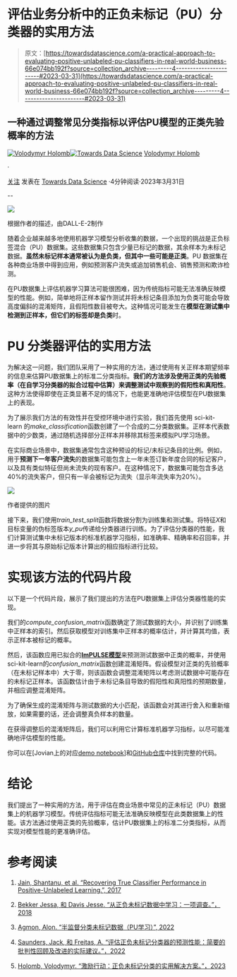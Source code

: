 # 评估业务分析中的**正负未标记（PU）分类器**的实用方法

> 原文：[https://towardsdatascience.com/a-practical-approach-to-evaluating-positive-unlabeled-pu-classifiers-in-real-world-business-66e074bb192f?source=collection_archive---------4-----------------------#2023-03-31](https://towardsdatascience.com/a-practical-approach-to-evaluating-positive-unlabeled-pu-classifiers-in-real-world-business-66e074bb192f?source=collection_archive---------4-----------------------#2023-03-31)

## 一种通过调整常见分类指标以评估PU模型的正类先验概率的方法

[](https://wldmrgml.medium.com/?source=post_page-----66e074bb192f--------------------------------)[![Volodymyr Holomb](../Images/ff4a34f4dc4ee397d4d30512aa8f177c.png)](https://wldmrgml.medium.com/?source=post_page-----66e074bb192f--------------------------------)[](https://towardsdatascience.com/?source=post_page-----66e074bb192f--------------------------------)[![Towards Data Science](../Images/a6ff2676ffcc0c7aad8aaf1d79379785.png)](https://towardsdatascience.com/?source=post_page-----66e074bb192f--------------------------------) [Volodymyr Holomb](https://wldmrgml.medium.com/?source=post_page-----66e074bb192f--------------------------------)

·

[关注](https://medium.com/m/signin?actionUrl=https%3A%2F%2Fmedium.com%2F_%2Fsubscribe%2Fuser%2F95923fba037b&operation=register&redirect=https%3A%2F%2Ftowardsdatascience.com%2Fa-practical-approach-to-evaluating-positive-unlabeled-pu-classifiers-in-real-world-business-66e074bb192f&user=Volodymyr+Holomb&userId=95923fba037b&source=post_page-95923fba037b----66e074bb192f---------------------post_header-----------) 发表在 [Towards Data Science](https://towardsdatascience.com/?source=post_page-----66e074bb192f--------------------------------) ·4分钟阅读·2023年3月31日[](https://medium.com/m/signin?actionUrl=https%3A%2F%2Fmedium.com%2F_%2Fvote%2Ftowards-data-science%2F66e074bb192f&operation=register&redirect=https%3A%2F%2Ftowardsdatascience.com%2Fa-practical-approach-to-evaluating-positive-unlabeled-pu-classifiers-in-real-world-business-66e074bb192f&user=Volodymyr+Holomb&userId=95923fba037b&source=-----66e074bb192f---------------------clap_footer-----------)

--

[](https://medium.com/m/signin?actionUrl=https%3A%2F%2Fmedium.com%2F_%2Fbookmark%2Fp%2F66e074bb192f&operation=register&redirect=https%3A%2F%2Ftowardsdatascience.com%2Fa-practical-approach-to-evaluating-positive-unlabeled-pu-classifiers-in-real-world-business-66e074bb192f&source=-----66e074bb192f---------------------bookmark_footer-----------)![](../Images/8d6a7407a8e7d7a25b7036830c443aa2.png)

根据作者的描述，由DALL-E-2制作

随着企业越来越多地使用机器学习模型分析收集的数据，一个出现的挑战是正负标签混合（PU）数据集。这些数据集只包含少量已标记的数据，其余样本为未标记数据。**虽然未标记样本通常被认为是负类，但其中一些可能是正类**。PU 数据集在各种商业场景中得到应用，例如预测客户流失或追加销售机会、销售预测和欺诈检测。

在PU数据集上评估机器学习算法可能很困难，因为传统指标可能无法准确反映模型的性能。例如，简单地将正样本留作测试并将未标记条目添加为负类可能会导致高度偏斜的混淆矩阵，且假阳性数目被夸大。这种情况可能发生在**模型在测试集中检测到正样本，但它们的标签却是负类**时。

# PU 分类器评估的实用方法

为解决这一问题，我们团队采用了一种实用的方法，通过使用有关正样本期望频率的信息来估算PU数据集上的标准二分类指标。**我们的方法涉及使用正类的先验概率（在自学习分类器的拟合过程中估算）来调整测试中观察到的假阳性和真阳性**。这种方法使得即使在正类显著不足的情况下，也能更准确地评估模型在PU数据集上的表现。

为了展示我们方法的有效性并在受控环境中进行实验，我们首先使用 sci-kit-learn 的*make_classification*函数创建了一个合成的二分类数据集。正样本代表数据中的少数类，通过随机选择部分正样本并移除其标签来模拟PU学习场景。

在实际商业场景中，数据集通常包含这种预设的标记/未标记条目的比例。例如，用于**预测下一年客户流失**的数据集可能包含上一年未签订新年度合同的标记客户，以及具有类似特征但尚未流失的现有客户。在这种情况下，数据集可能包含多达40%的流失客户，但只有一半会被标记为流失（显示年流失率为20%）。

![](../Images/a5ef4cb61b34b96594b8ded20e60fdad.png)

作者提供的图片

接下来，我们使用*train_test_split*函数将数据分割为训练集和测试集。将特征*X*和目标变量的伪标签版本*y_pu*传递给分类器进行训练。为了评估分类器的性能，我们计算测试集中未标记版本的标准机器学习指标，如准确率、精确率和召回率，并进一步将其与原始标记版本计算出的相应指标进行比较。

# 实现该方法的代码片段

以下是一个代码片段，展示了我们提出的方法在PU数据集上评估分类器性能的实现。

我们的*compute_confusion_matrix*函数确定了测试数据的大小，并识别了训练集中正样本的索引。然后获取模型对训练集中正样本的概率估计，并计算其均值，表示正样本被标记的概率。

然后，该函数应用已拟合的[**ImPULSE模型**](/an-impulse-to-action-a-practical-solution-for-positive-unlabelled-classification-cd5895128e45)来预测测试数据中正类的概率，并使用sci-kit-learn的*confusion_matrix*函数创建混淆矩阵。假设模型对正类的先验概率（在未标记样本中）大于零，则该函数会调整混淆矩阵以考虑测试数据中可能存在的未标记正样本。该函数估计由于未标记条目导致的假阳性和真阳性的预期数量，并相应调整混淆矩阵。

为了确保生成的混淆矩阵与测试数据的大小匹配，该函数会对其进行舍入和重新缩放，如果需要的话，还会调整真负样本的数量。

在获得调整后的混淆矩阵后，我们可以利用它计算标准机器学习指标，以尽可能准确地评估模型的性能。

你可以在[Jovian上的对应[demo notebook](https://jovian.com/wldmrgml/impulse-conf-mtx-demo-git)]和[GitHub仓库](https://github.com/woldemarg/self_training_pu.git)中找到完整的代码。

# 结论

我们提出了一种实用的方法，用于评估在商业场景中常见的正未标记（PU）数据集上的机器学习模型。传统评估指标可能无法准确反映模型在此类数据集上的性能。该方法通过使用正类的先验概率，估计PU数据集上的标准二分类指标，从而实现对模型性能的更准确评估。

# 参考阅读

1.  [Jain, Shantanu, et al. “Recovering True Classifier Performance in Positive-Unlabeled Learning.”, 2017](https://doi.org/10.48550/arXiv.1702.00518)

1.  [Bekker Jessa, 和 Davis Jesse. “从正负未标记数据中学习：一项调查。”，2018](https://doi.org/10.48550/arXiv.1811.04820)

1.  [Agmon, Alon. “半监督分类未标记数据（PU学习）”, 2022](/semi-supervised-classification-of-unlabeled-data-pu-learning-81f96e96f7cb)

1.  [Saunders, Jack, 和 Freitas, A. “评估正负未标记分类器的预测性能：简要的批判性回顾及改进的实际建议。”，2022](https://doi.org/10.48550/arXiv.2206.02423)

1.  [Holomb, Volodymyr. “激励行动：正负未标记分类的实用解决方案。”，2023](/an-impulse-to-action-a-practical-solution-for-positive-unlabelled-classification-cd5895128e45)
